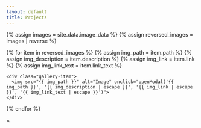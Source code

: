 ```yaml
---
layout: default
title: Projects
---
```


<div class="gallery-container">
  {% assign images = site.data.image_data %}
  {% assign reversed_images = images | reverse %}

  {% for item in reversed_images %}
    {% assign img_path = item.path %}
    {% assign img_description = item.description %}
    {% assign img_link = item.link %}
    {% assign img_link_text = item.link_text %}

    <div class="gallery-item">
      <img src="{{ img_path }}" alt="Image" onclick="openModal('{{ img_path }}', '{{ img_description | escape }}', '{{ img_link | escape }}', '{{ img_link_text | escape }}')">
    </div>
  {% endfor %}
</div>

<!-- Fullscreen Modal -->
<div id="imageModal">
  <span onclick="closeModal()" id="closeModal">&times;</span>
  <div id="modalContent">
    <img id="modalImage">
    <div id="modalDescription"></div>
    <div id="modalLinkContainer">
      <a id="modalLink" href="#" target="_blank" class="modal-button" style="display: none;"></a>
    </div>
  </div>
</div>

<script>
function openModal(src, desc, link, linkText) {
    var modal = document.getElementById("imageModal");
    var modalImg = document.getElementById("modalImage");
    var modalDesc = document.getElementById("modalDescription");
    var modalLink = document.getElementById("modalLink");

    modal.style.display = "block";
    modalImg.src = src;
    modalDesc.innerHTML = desc || "No description available."; // Use innerHTML to allow HTML content

    if (link && linkText) {
        modalLink.href = link;
        modalLink.textContent = linkText;
        modalLink.style.display = "inline-block"; // Make the link visible
    } else {
        modalLink.style.display = "none"; // Hide the link if not available
    }
}

function closeModal() {
    var modal = document.getElementById("imageModal");
    modal.style.display = "none";
}

// Close the modal when clicking outside the image
document.getElementById("imageModal").addEventListener('click', function(event) {
    if (event.target === this) {
        closeModal();
    }
});
</script>